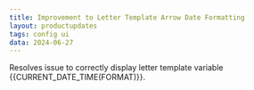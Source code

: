 ```yaml
---
title: Improvement to Letter Template Arrow Date Formatting
layout: productupdates
tags: config ui
data: 2024-06-27
---
```

Resolves issue to correctly display letter template variable {{CURRENT_DATE_TIME(FORMAT)}}.
